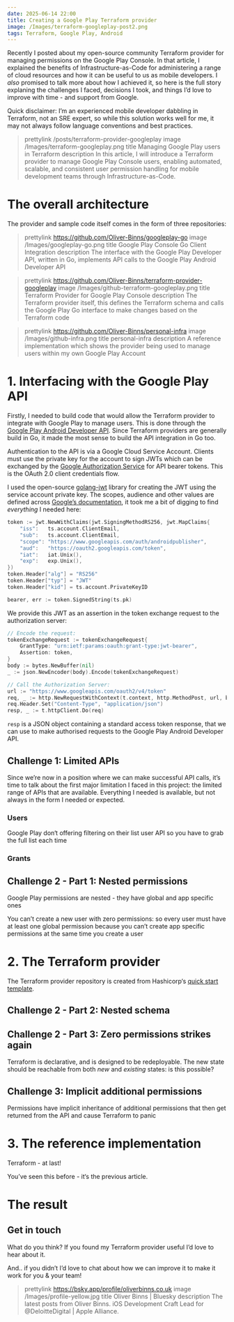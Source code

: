 ```yaml
---
date: 2025-06-14 22:00
title: Creating a Google Play Terraform provider
image: /Images/terraform-googleplay-post2.png
tags: Terraform, Google Play, Android
---
```


Recently I posted about my open-source community Terraform provider for managing permissions on the Google Play Console.
In that article, I explained the benefits of Infrastructure-as-Code for administering a range of cloud resources and how it can be useful to us as mobile developers.
I *also* promised to talk more about how I achieved it, so here is the full story explaning the challenges I faced, decisions I took, and things I’d love to improve with time - and support from Google.

Quick disclaimer: I’m an experienced mobile developer dabbling in Terraform, not an SRE expert, so while this solution works well for me, it may not always follow language conventions and best practices.

> prettylink /posts/terraform-provider-googleplay
> image /Images/terraform-googleplay.png
> title Managing Google Play users in Terraform
> description In this article, I will introduce a Terraform provider to manage Google Play Console users, enabling automated, scalable, and consistent user permission handling for mobile development teams through Infrastructure-as-Code.

# The overall architecture

The provider and sample code itself comes in the form of three repositories:

> prettylink https://github.com/Oliver-Binns/googleplay-go
> image /Images/googleplay-go.png
> title Google Play Console Go Client Integration
> description The interface with the Google Play Developer API, written in Go, implements API calls to the Google Play Android Developer API

> prettylink https://github.com/Oliver-Binns/terraform-provider-googleplay
> image /Images/github-terraform-googleplay.png
> title Terraform Provider for Google Play Console
> description The Terraform provider itself, this defines the Terraform schema and calls the Google Play Go interface to make changes based on the Terraform code

> prettylink https://github.com/Oliver-Binns/personal-infra
> image /Images/github-infra.png
> title personal-infra
> description A reference implementation which shows the provider being used to manage users within my own Google Play Account

# 1. Interfacing with the Google Play API

Firstly, I needed to build code that would allow the Terraform provider to integrate with Google Play to manage users.
This is done through the [Google Play Android Developer API](https://developers.google.com/android-publisher/api-ref/rest).
Since Terraform providers are generally build in Go, it made the most sense to build the API integration in Go too.

Authentication to the API is via a Google Cloud Service Account.
Clients must use the private key for the account to sign JWTs which can be exchanged by the [Google Authorization Service](https://developers.google.com/identity/protocols/oauth2) for API bearer tokens.
This is the OAuth 2.0 client credentials flow.

I used the open-source [golang-jwt](https://github.com/golang-jwt/jwt) library for creating the JWT using the service account private key. The scopes, audience and other values are defined across [Google’s documentation](https://developers.google.com/identity/protocols/oauth2/scopes#androidpublisher), it took me a bit of digging to find _everything_ I needed here:

```go
token := jwt.NewWithClaims(jwt.SigningMethodRS256, jwt.MapClaims{
    "iss":   ts.account.ClientEmail,
    "sub":   ts.account.ClientEmail,
    "scope": "https://www.googleapis.com/auth/androidpublisher",
    "aud":   "https://oauth2.googleapis.com/token",
    "iat":   iat.Unix(),
    "exp":   exp.Unix(),
})
token.Header["alg"] = "RS256"
token.Header["typ"] = "JWT"
token.Header["kid"] = ts.account.PrivateKeyID

bearer, err := token.SignedString(ts.pk)
```

We provide this JWT as an assertion in the token exchange request to the authorization server:

```go
// Encode the request:
tokenExchangeRequest := tokenExchangeRequest{
    GrantType: "urn:ietf:params:oauth:grant-type:jwt-bearer",
    Assertion: token,
}
body := bytes.NewBuffer(nil)
_ := json.NewEncoder(body).Encode(tokenExchangeRequest)

// Call the Authorization Server:
url := "https://www.googleapis.com/oauth2/v4/token"
req, _ := http.NewRequestWithContext(t.context, http.MethodPost, url, body)
req.Header.Set("Content-Type", "application/json")
resp, _ := t.httpClient.Do(req)
```

`resp` is a JSON object containing a standard access token response, that we can use to make authorised requests to the Google Play Android Developer API.

## Challenge 1: Limited APIs

Since we’re now in a position where we can make successful API calls, it’s time to talk about the first major limitation I faced in this project: the limited range of APIs that are available.
Everything I needed is available, but not always in the form I needed or expected.

### Users
Google Play don‘t offering filtering on their list user API so you have to grab the full list each time

### Grants


## Challenge 2 - Part 1: Nested permissions

Google Play permissions are nested - they have global and app specific ones

You can’t create a new user with zero permissions: so every user must have at least one global permission because you can’t create app specific permissions at the same time you create a user


# 2. The Terraform provider

The Terraform provider repository is created from Hashicorp‘s [quick start template](https://github.com/hashicorp/terraform-provider-scaffolding-framework). 

## Challenge 2 - Part 2: Nested schema

## Challenge 2 - Part 3: Zero permissions strikes again

Terraform is declarative, and is designed to be redeployable.
The new state should be reachable from both _new_ and _existing_ states: is this possible?

## Challenge 3: Implicit additional permissions

Permissions have implicit inheritance of additional permissions that then get returned from the API and cause Terraform to panic

# 3. The reference implementation

Terraform - at last!

You’ve seen this before - it‘s the previous article.

# The result

## Get in touch

What do you think? If you found my Terraform provider useful I’d love to hear about it.


And.. if you didn’t I’d love to chat about how we can improve it to make it work for you & your team!

> prettylink https://bsky.app/profile/oliverbinns.co.uk
> image /Images/profile-yellow.jpg
> title Oliver Binns | Bluesky
> description The latest posts from Oliver Binns. iOS Development Craft Lead for @DeloitteDigital | Apple Alliance.
